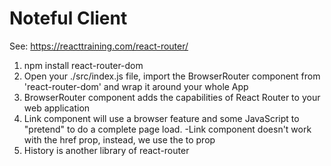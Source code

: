 # Noteful Client

See: https://reacttraining.com/react-router/
1. npm install react-router-dom
2. Open your ./src/index.js file, import the BrowserRouter component from 'react-router-dom' and wrap it around your whole App
3. BrowserRouter component adds the capabilities of React Router to your web application
4. Link component will use a browser feature and some JavaScript to "pretend" to do a complete page load. 
    -Link component doesn't work with the href prop, instead, we use the to prop
5. History is another library of react-router